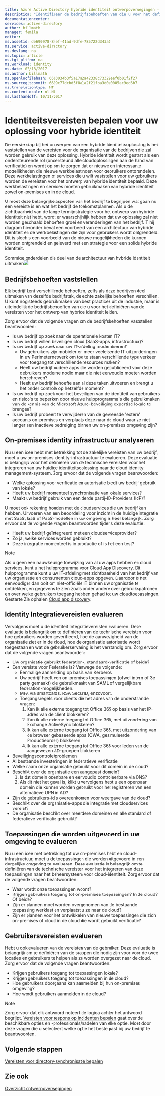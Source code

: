 ```yaml
---
title: Azure Active Directory hybride identiteit ontwerpoverwegingen - identiteitsvereisten bepalen | Microsoft Docs
description: "Identificeer de bedrijfsbehoeften van die u voor het definiëren van de vereisten voor het ontwerp van hybride identiteit leiden."
documentationcenter: 
services: active-directory
author: billmath
manager: femila
editor: 
ms.assetid: de690978-84ef-41ad-9dfe-785722d343a1
ms.service: active-directory
ms.devlang: na
ms.topic: article
ms.tgt_pltfrm: na
ms.workload: identity
ms.date: 07/18/2017
ms.author: billmath
ms.openlocfilehash: 6503034b3f5a17a2a42338c73329eef0b01f2f27
ms.sourcegitcommit: 6699c77dcbd5f8a1a2f21fba3d0a0005ac9ed6b7
ms.translationtype: MT
ms.contentlocale: nl-NL
ms.lasthandoff: 10/11/2017
---
```

# <a name="determine-identity-requirements-for-your-hybrid-identity-solution"></a>Identiteitsvereisten bepalen voor uw oplossing voor hybride identiteit
De eerste stap bij het ontwerpen van een hybride identiteitsoplossing is het vaststellen van de vereisten voor de organisatie van de bedrijven die zal worden gebruik van deze oplossing.  Hybride identiteit wordt gestart als een ondersteunende rol (ondersteund alle cloudoplossingen aan de hand van verificatie) en wordt op om te zorgen dat er nieuwe en interessante mogelijkheden die nieuwe werkbelastingen voor gebruikers ontgrendelen.  Deze werkbelastingen of services die u wilt vaststellen voor uw gebruikers worden de vereisten voor het ontwerp van hybride identiteit bepaald.  Deze werkbelastingen en services moeten gebruikmaken van hybride identiteit zowel on-premises en in de cloud.  

U moet deze belangrijke aspecten van het bedrijf te begrijpen wat gaan nu een vereiste is en wat het bedrijf de toekomstplannen. Als u de zichtbaarheid van de lange termijnstrategie voor het ontwerp van hybride identiteit niet hebt, wordt er waarschijnlijk hebben dat uw oplossing zal niet worden geschaald behoeften groei en veranderingen van het bedrijf.   T hij diagram hieronder bevat een voorbeeld van een architectuur van hybride identiteit en de werkbelastingen die zijn voor gebruikers wordt ontgrendeld. Dit is slechts een voorbeeld van de nieuwe mogelijkheden die kunnen worden ontgrendeld en geleverd met een strategie voor een solide hybride identiteit. 

Sommige onderdelen die deel van de architectuur van hybride identiteit uitmaken![](./media/hybrid-id-design-considerations/hybrid-identity-architechture.png)

## <a name="determine-business-needs"></a>Bedrijfsbehoeften vaststellen
Elk bedrijf kent verschillende behoeften, zelfs als deze bedrijven deel uitmaken van dezelfde bedrijfstak, de echte zakelijke behoeften verschillen. U kunt nog steeds gebruikmaken van best practices uit de industrie, maar is uiteindelijk de bedrijfsbehoeften van die u voor het definiëren van de vereisten voor het ontwerp van hybride identiteit leiden. 

Zorg ervoor dat de volgende vragen om de bedrijfsbehoeften vaststellen beantwoorden:

* Is uw bedrijf op zoek naar de operationele kosten IT?
* Is uw bedrijf willen beveiligen cloud (SaaS-apps, infrastructuur)?
* Is uw bedrijf op zoek naar uw IT-afdeling moderniseren?
  * Uw gebruikers zijn mobieler en meer veeleisende IT uitzonderingen in uw Perimeternetwerk om toe te staan verschillende type verkeer voor toegang tot verschillende resources maken?
  * Heeft uw bedrijf oudere apps die worden gepubliceerd voor deze gebruikers moderne nodig maar die niet eenvoudig moeten worden herschreven?
  * Heeft uw bedrijf behoefte aan al deze taken uitvoeren en brengt u het onder controle op hetzelfde moment?
* Is uw bedrijf op zoek voor het beveiligen van de identiteit van gebruikers en risico's te beperken door nieuwe hulpprogramma's die gebruikmaken van de kennis van de Microsoft Azure-beveiliging expertise lokale te brengen?
* Is uw bedrijf probeert te verwijderen van de gevreesde 'extern' accounts on-premises en verplaats deze naar de cloud waar ze niet langer een inactieve bedreiging binnen uw on-premises omgeving zijn?

## <a name="analyze-on-premises-identity-infrastructure"></a>On-premises identity infrastructuur analyseren
Nu u een idee hebt met betrekking tot de zakelijke vereisten van uw bedrijf, moet u uw on-premises identity-infrastructuur te evalueren. Deze evaluatie is belangrijk voor het definiëren van de technische vereisten voor het integreren van uw huidige identiteitsoplossing naar de cloud identity management-systeem. Zorg ervoor dat de volgende vragen beantwoorden:

* Welke oplossing voor verificatie en autorisatie biedt uw bedrijf gebruik van lokale? 
* Heeft uw bedrijf momenteel synchronisatie van lokale services?
* Maakt uw bedrijf gebruik van een derde partij-ID-Providers (IdP)?

U moet ook rekening houden met de cloudservices die uw bedrijf kan hebben. Uitvoeren van een beoordeling voor inzicht in de huidige integratie met SaaS, IaaS of PaaS-modellen in uw omgeving is heel belangrijk. Zorg ervoor dat de volgende vragen beantwoorden tijdens deze evaluatie:

* Heeft uw bedrijf geïntegreerd met een cloudserviceprovider?
* Zo ja, welke services worden gebruikt?
* Deze integratie momenteel is in productie of is het een test?

> [!NOTE]
> Als u geen een nauwkeurige toewijzing van al uw apps hebben en cloud services, kunt u het hulpprogramma voor Cloud App Discovery. Dit hulpprogramma kunt u uw IT-afdeling met zichtbaarheid van het bedrijf van uw organisatie en consumenten cloud-apps opgeven. Daardoor is het eenvoudiger dan ooit om niet-officiële IT binnen uw organisatie te ontdekken, en gegevens te zien zoals onder andere over gebruikspatronen en over welke gebruikers toegang hebben gehad tot uw cloudtoepassingen. Gestarte Zie ophalen [Cloud app discovery](active-directory-cloudappdiscovery-whatis.md).
> 
> 

## <a name="evaluate-identity-integration-requirements"></a>Identity Integratievereisten evalueren
Vervolgens moet u de identiteit Integratievereisten evalueren. Deze evaluatie is belangrijk om te definiëren van de technische vereisten voor hoe gebruikers worden geverifieerd, hoe de aanwezigheid van de organisatie ziet er in de cloud, hoe de organisatie autorisatie wordt toegestaan en wat de gebruikerservaring is het verstandig om. Zorg ervoor dat de volgende vragen beantwoorden:

* Uw organisatie gebruikt federation-, standaard-verificatie of beide?
* Een vereiste voor Federatie is?  Vanwege de volgende:
  * Eenmalige aanmelding op basis van Kerberos
  * Uw bedrijf heeft een on-premises toepassingen (ofwel intern of 3e party gemaakt) die gebruikmaakt van SAML of vergelijkbare federation-mogelijkheden.
  * MFA via smartcards. RSA SecurID, enzovoort.
  * Toegangsregels voor clients die het adres van de onderstaande vragen:
    1. Kan ik alle externe toegang tot Office 365 op basis van het IP-adres van de client blokkeren?
    2. Kan ik alle externe toegang tot Office 365, met uitzondering van Exchange ActiveSync blokkeren?
    3. Ik kan alle externe toegang tot Office 365, met uitzondering van de browser gebaseerde apps (OWA, gesimuleerde Productieorder) blokkeren
    4. Ik kan alle externe toegang tot Office 365 voor leden van de aangewezen AD-groepen blokkeren
* Beveiligingscontrole/problemen
* Al bestaande investeringen in federatieve verificatie
* Welke naam onze organisatie gebruikt voor dit domein in de cloud?
* Beschikt over de organisatie een aangepast domein?
  1. Is dat domein openbare en eenvoudig controleerbare via DNS?
  2. Als dit niet het geval is, klikt u vervolgens hebt u een openbaar domein die kunnen worden gebruikt voor het registreren van een alternatieve UPN in AD?
* Zijn de gebruikers-id's overeenkomen voor weergave van de cloud? 
* Beschikt over de organisatie-apps die integratie met cloudservices vereist?
* De organisatie beschikt over meerdere domeinen en alle standard of federatieve verificatie gebruikt?

## <a name="evaluate-applications-that-run-in-your-environment"></a>Toepassingen die worden uitgevoerd in uw omgeving te evalueren
Nu u een idee met betrekking tot uw on-premises hebt en cloud-infrastructuur, moet u de toepassingen die worden uitgevoerd in een dergelijke omgeving te evalueren. Deze evaluatie is belangrijk om te definiëren van de technische vereisten voor het integreren van deze toepassingen naar het beheersysteem voor cloud-identiteit. Zorg ervoor dat de volgende vragen beantwoorden:

* Waar wordt onze toepassingen woont?
* Krijgen gebruikers toegang tot on-premises toepassingen?  In de cloud? Of beide?
* Zijn er plannen moet worden overgenomen van de bestaande toepassing werklast en verplaatst u ze naar de cloud?
* Zijn er plannen voor het ontwikkelen van nieuwe toepassingen die zich on-premises of cloud in de cloud die wordt gebruikt verificatie?

## <a name="evaluate-user-requirements"></a>Gebruikersvereisten evalueren
Hebt u ook evalueren van de vereisten van de gebruiker. Deze evaluatie is belangrijk om te definiëren van de stappen die nodig zijn voor voor de twee locaties en gebruikers te helpen als ze worden overgezet naar de cloud. Zorg ervoor dat de volgende vragen beantwoorden:

* Krijgen gebruikers toegang tot toepassingen lokale?
* Krijgen gebruikers toegang tot toepassingen in de cloud?
* Hoe gebruikers doorgaans kan aanmelden bij hun on-premises omgeving?
* Hoe wordt gebruikers aanmelden in de cloud?

> [!NOTE]
> Zorg ervoor dat elk antwoord noteert de logica achter het antwoord begrijpt. [Vereisten voor respons op incidenten bepalen](active-directory-hybrid-identity-design-considerations-incident-response-requirements.md) gaat over de beschikbare opties en -professionals/nadelen van elke optie.  Moet door deze vragen die u selecteert welke optie het beste past bij uw bedrijf te beantwoorden.
> 
> 

## <a name="next-steps"></a>Volgende stappen
[Vereisten voor directory-synchronisatie bepalen](active-directory-hybrid-identity-design-considerations-directory-sync-requirements.md)

## <a name="see-also"></a>Zie ook
[Overzicht ontwerpoverwegingen](active-directory-hybrid-identity-design-considerations-overview.md)


